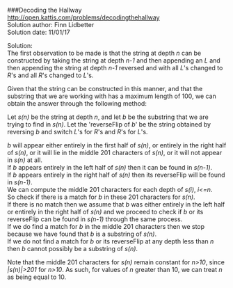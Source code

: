 ###Decoding the Hallway
http://open.kattis.com/problems/decodingthehallway  
Solution author: Finn Lidbetter  
Solution date: 11/01/17

Solution:  
The first observation to be made is that the string at depth *n* can be constructed by taking the string at depth *n-1* and then appending an *L* and then appending the string at depth *n-1* reversed and with all *L*'s changed to *R*'s and all *R*'s changed to *L*'s.

Given that the string can be constructed in this manner, and that the substring that we are working with has a maximum length of 100, we can obtain the answer through the following method:

Let *s(n)* be the string at depth *n*, and let *b* be the substring that we are trying to find in *s(n)*. Let the 'reverseFlip of *b*' be the string obtained by reversing *b* and switch *L*'s for *R*'s and *R*'s for *L*'s.

*b* will appear either entirely in the first half of *s(n)*, or entirely in the right half of *s(n)*, or it will lie in the middle 201 characters of *s(n)*, or it will not appear in *s(n)* at all.  
If *b* appears entirely in the left half of *s(n)* then it can be found in *s(n-1)*.  
If *b* appears entirely in the right half of *s(n)* then its reverseFlip will be found in *s(n-1)*.  
We can compute the middle 201 characters for each depth of *s(i)*, *i<=n*.  
So check if there is a match for *b* in these 201 characters for *s(n)*.  
If there is no match then we assume that *b* was either entirely in the left half or entirely in the right half of *s(n)* and we proceed to check if *b* or its reverseFlip can be found in *s(n-1)* through the same process.  
If we do find a match for *b* in the middle 201 characters then we stop because we have found that *b* is a substring of *s(n)*.  
If we do not find a match for *b* or its reverseFlip at any depth less than *n* then *b* cannot possibly be a substring of *s(n)*. 

Note that the middle 201 characters for *s(n)* remain constant for *n>10*, since *|s(n)|>201* for *n>10*. As such, for values of *n* greater than 10, we can treat *n* as being equal to 10.
